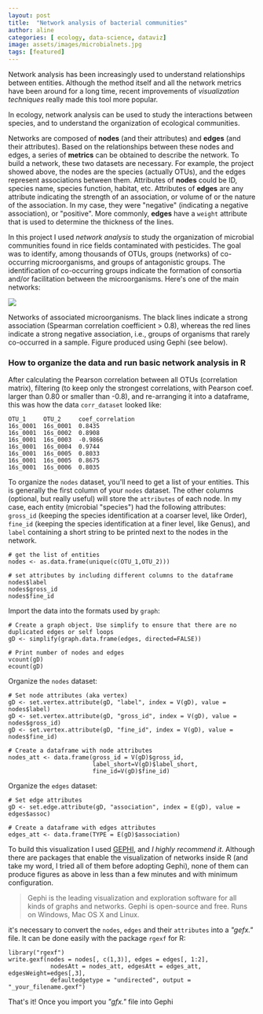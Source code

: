 ```yaml
---
layout: post
title:  "Network analysis of bacterial communities"
author: aline
categories: [ ecology, data-science, dataviz]
image: assets/images/microbialnets.jpg
tags: [featured]
---
```



Network analysis has been increasingly used to understand relationships between entities. Although the method itself and all the network metrics have been around for a long time, recent improvements of *visualization techniques* really made this tool more popular.

In ecology, network analysis can be used to study the interactions between species, and to understand the organization of ecological communities.

Networks are composed of **nodes** (and their attributes) and **edges** (and their attributes). Based on the relationships between these nodes and edges, a series of **metrics** can be obtained to describe the network. To build a network, these two datasets are necessary. For example, the project showed above, the nodes are the species (actually OTUs), and the edges represent associations between them. Attributes of **nodes** could be ID, species name, species function, habitat, etc. Attributes of **edges** are any  attribute indicating the strength of an association, or volume of or the nature of the association. In my case, they were "negative" (indicating a negative association), or "positive". More commonly, **edges** have a `weight` attribute that is used to determine the thickness of the lines.

In this project I used *network analysis* to study the organization of microbial communities found in rice fields contaminated with pesticides. The goal was to identify, among thousands of OTUs, groups (networks) of co-occurring microorganisms, and groups of antagonistic groups. The identification of co-occurring groups indicate the formation of consortia and/or facilitation between the microorganisms. Here's one of the main networks:

<img src="/blog/assets/images/net1.png">

Networks of associated microorganisms. The black lines indicate a strong association (Spearman correlation coefficient > 0.8), whereas the red lines indicate a strong negative association, i.e., groups of organisms that rarely co-occurred in a sample. Figure produced using Gephi (see below).


### How to organize the data and run basic network analysis in R

After calculating the Pearson correlation between all OTUs (correlation matrix), filtering (to keep only the strongest correlations, with Pearson coef. larger than 0.80 or  smaller than -0.8), and re-arranging it into a dataframe, this was how the data  `corr_dataset` looked like:

```
OTU_1     OTU_2     coef_correlation
16s_0001  16s_0001  0.8435
16s_0001  16s_0002  0.8908
16s_0001  16s_0003  -0.9866
16s_0001  16s_0004  0.9744
16s_0001  16s_0005  0.8033
16s_0001  16s_0005  0.8675
16s_0001  16s_0006  0.8035
```

To organize the `nodes` dataset, you'll need to get a list of your entities. This is generally the first column of your `nodes` dataset. The other columns (optional, but really useful) will store the `attributes` of each node. In my case, each entity (microbial "species") had the following attributes: `gross_id` (keeping the species identification at a coarser level, like Order), `fine_id` (keeping the species identification at a finer level, like Genus), and `label` containing a short string to be printed next to the nodes in the network.

```
# get the list of entities
nodes <- as.data.frame(unique(c(OTU_1,OTU_2)))

# set attributes by including different columns to the dataframe
nodes$label
nodes$gross_id
nodes$fine_id

```

Import the data into the formats used by `graph`:

```
# Create a graph object. Use simplify to ensure that there are no duplicated edges or self loops
gD <- simplify(graph.data.frame(edges, directed=FALSE))

# Print number of nodes and edges
vcount(gD)
ecount(gD)
```

Organize the `nodes` dataset:

```
# Set node attributes (aka vertex)
gD <- set.vertex.attribute(gD, "label", index = V(gD), value = nodes$label)
gD <- set.vertex.attribute(gD, "gross_id", index = V(gD), value = nodes$gross_id)
gD <- set.vertex.attribute(gD, "fine_id", index = V(gD), value = nodes$fine_id)

# Create a dataframe with node attributes
nodes_att <- data.frame(gross_id = V(gD)$gross_id,
                        label_short=V(gD)$label_short,
                        fine_id=V(gD)$fine_id)
```
Organize the `edges` dataset:

```
# Set edge attributes
gD <- set.edge.attribute(gD, "association", index = E(gD), value = edges$assoc)

# Create a dataframe with edges attributes
edges_att <- data.frame(TYPE = E(gD)$association)

```


To build this visualization I used <a href="https://gephi.org/">GEPHI</a>, and *I highly recommend it*. Although there are packages that enable the visualization of networks inside R (and take my word, I tried all of them before adopting Gephi), none of them can produce figures as above in less than a few minutes and with minimum configuration.

>Gephi is the leading visualization and exploration software for all kinds of graphs and networks. Gephi is open-source and free. Runs on Windows, Mac OS X and Linux.

it's necessary to convert the `nodes`, `edges` and their `attributes` into a *"gefx."* file. It can be done easily with the package `rgexf` for R:

```
library("rgexf")
write.gexf(nodes = nodes[, c(1,3)], edges = edges[, 1:2],  
            nodesAtt = nodes_att, edgesAtt = edges_att, edgesWeight=edges[,3],
            defaultedgetype = "undirected", output = "_your_filename.gexf")
```


That's it! Once you import you *"gfx."* file into Gephi
